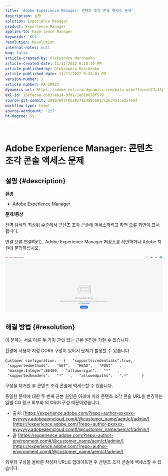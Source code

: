 ```yaml
---
title: 'Adobe Experience Manager: 콘텐츠 조각 콘솔 액세스 문제'
description: 설명
solution: Experience Manager
product: Experience Manager
applies-to: Experience Manager
keywords: 'KCS '
resolution: Resolution
internal-notes: null
bug: false
article-created-by: Oleksandra Marchenko
article-created-date: 11/11/2022 9:18:10 PM
article-published-by: Oleksandra Marchenko
article-published-date: 11/11/2022 9:26:01 PM
version-number: 3
article-number: KA-20923
dynamics-url: https://adobe-ent.crm.dynamics.com/main.aspx?forceUCI=1&pagetype=entityrecord&etn=knowledgearticle&id=dc9cd255-0662-ed11-9561-6045bd006b25
exl-id: 15efec6e-c6b3-4b14-9fd2-1e019678f579
source-git-commit: 209b7607f0528271148955013c2634a2ce357eb4
workflow-type: tm+mt
source-wordcount: '157'
ht-degree: 5%

---
```


# Adobe Experience Manager: 콘텐츠 조각 콘솔 액세스 문제

## 설명 {#description}


<b>환경</b>

- Adobe Experience Manager


<b>문제/증상</b>

전역 탐색의 최상위 수준에서 콘텐츠 조각 콘솔에 액세스하려고 하면 오류 화면이 표시됩니다.

연결 오류 연결하려는 Adobe Experience Manager 저장소를 확인하거나 Adobe 지원에 문의하십시오.



![](assets/___dd9cd255-0662-ed11-9561-6045bd006b25___.png)


## 해결 방법 {#resolution}


이 문제는 서로 다른 두 가지 관련 없는 근본 원인을 가질 수 있습니다.

환경에 사용자 지정 CORS 구성이 있어서 문제가 발생할 수 있습니다




```
Customer configuration:   {   "supportscredentials":true,   "supportedmethods":   "GET",   "HEAD",   "POST"   ,   "maxage:Integer":86400,   "alloworigin":   "*"   ,   "supportedheaders":   "*"   ,   "allowedpaths":   ".*"      }
```


구성을 제거한 후 콘텐츠 조각 콘솔에 액세스할 수 있습니다.

동일한 문제에 대한 두 번째 근본 원인은 아래에 따라 콘텐츠 조각 콘솔 URL을 변경하는 일별 CQ 링크 외부화 의 OSGi 구성 때문이었습니다.

- 출처: [https://experience.adobe.com/?repo=author-pxxxxx-eyyyyyy.adobeaemcloud.com#/@customer_name/aem/cf/admin/](https://experience.adobe.com/?repo=author-pxxxxx-eyyyyyy.adobeaemcloud.com#/@customer_name/aem/cf/admin/)
- 끝 [https://experience.adobe.com/?repo=author-environment.com#/@customer_name/aem/cf/admin/](https://experience.adobe.com/?repo=author-environment.com#/@customer_name/aem/cf/admin/)


외부화 구성을 올바른 작성자 URL로 업데이트한 후 콘텐츠 조각 콘솔에 액세스할 수 있습니다.
